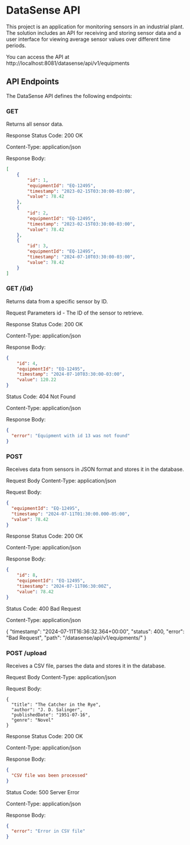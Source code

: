 # DataSense API

This project is an application for monitoring sensors in an industrial plant. The solution includes an API for receiving and storing sensor data and a user interface for viewing average sensor values ​​over different time periods.

You can access the API at http://localhost:8081/datasense/api/v1/equipments

## API Endpoints
The DataSense API defines the following endpoints:

### GET
Returns all sensor data.

Response
Status Code: 200 OK

Content-Type: application/json

Response Body:

```json
[
    {
        "id": 1,
        "equipmentId": "EQ-12495",
        "timestamp": "2023-02-15T03:30:00-03:00",
        "value": 78.42
    },
    {
        "id": 2,
        "equipmentId": "EQ-12495",
        "timestamp": "2023-02-15T03:30:00-03:00",
        "value": 78.42
    },
    {
        "id": 3,
        "equipmentId": "EQ-12495",
        "timestamp": "2024-07-10T03:30:00-03:00",
        "value": 78.42
    }
]
```

### GET /{id}
Returns data from a specific sensor by ID.

Request Parameters
id - The ID of the sensor to retrieve.

Response
Status Code: 200 OK

Content-Type: application/json

Response Body:

```json
{
    "id": 4,
    "equipmentId": "EQ-12495",
    "timestamp": "2024-07-10T03:30:00-03:00",
    "value": 120.22
}
```

Status Code: 404 Not Found

Content-Type: application/json

Response Body:

```json
{
  "error": "Equipment with id 13 was not found"
}
```

### POST
Receives data from sensors in JSON format and stores it in the database.

Request Body
Content-Type: application/json

Request Body:

```json
{ 
  "equipmentId": "EQ-12495", 
  "timestamp": "2024-07-11T01:30:00.000-05:00", 
  "value": 78.42 
}
```

Response
Status Code: 200 OK

Content-Type: application/json

Response Body:

```json
{
    "id": 8,
    "equipmentId": "EQ-12495",
    "timestamp": "2024-07-11T06:30:00Z",
    "value": 78.42
}
```

Status Code: 400 Bad Request

Content-Type: application/json

{
    "timestamp": "2024-07-11T16:36:32.364+00:00",
    "status": 400,
    "error": "Bad Request",
    "path": "/datasense/api/v1/equipments/"
}

### POST /upload
Receives a CSV file, parses the data and stores it in the database.

Request Body
Content-Type: application/json

Request Body:

```csv
{
  "title": "The Catcher in the Rye",
  "author": "J. D. Salinger",
  "publishedDate": "1951-07-16",
  "genre": "Novel"
}
```

Response
Status Code: 200 OK

Content-Type: application/json

Response Body:

```json
{
  "CSV file was been processed"
}
```

Status Code: 500 Server Error

Content-Type: application/json

Response Body:

```json
{
  "error": "Error in CSV file"
}
```
